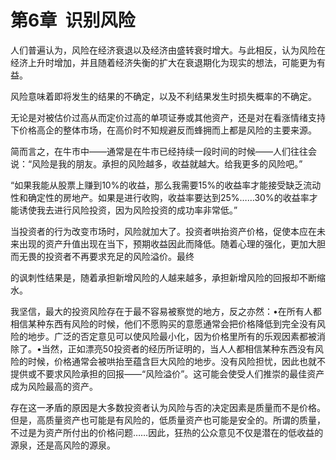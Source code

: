 # 第6章  识别风险

人们普遍认为，风险在经济衰退以及经济由盛转衰时增大。与此相反，认为风险在经济上升时增加，并且随着经济失衡的扩大在衰退期化为现实的想法，可能更为有益。 

风险意味着即将发生的结果的不确定，以及不利结果发生时损失概率的不确定。

无论是对被估价过高从而定价过高的单项证券或其他资产，还是对在看涨情绪支持下价格高企的整体市场，在高价时不知规避反而蜂拥而上都是风险的主要来源。

简而言之，在牛市中——通常是在牛市已经持续一段时间的时候——人们往往会说：“风险是我的朋友。承担的风险越多，收益就越大。给我更多的风险吧。”

“如果我能从股票上赚到10%的收益，那么我需要15%的收益率才能接受缺乏流动性和确定性的房地产。如果是进行收购，收益率要达到25%……30%的收益率才能诱使我去进行风险投资，因为风险投资的成功率非常低。”

当投资者的行为改变市场时，风险就加大了。投资者哄抬资产价格，促使本应在未来出现的资产升值出现在当下，预期收益因此而降低。随着心理的强化，更加大胆而无畏的投资者不再要求充足的风险溢价。最终

的讽刺性结果是，随着承担新增风险的人越来越多，承担新增风险的回报却不断缩水。

我坚信，最大的投资风险存在于最不容易被察觉的地方，反之亦然：•在所有人都相信某种东西有风险的时候，他们不愿购买的意愿通常会把价格降低到完全没有风险的地步。广泛的否定意见可以使风险最小化，因为价格里所有的乐观因素都被消除了。•当然，正如漂亮50投资者的经历所证明的，当人人都相信某种东西没有风险的时候，价格通常会被哄抬至蕴含巨大风险的地步。没有风险担忧，因此也就不提供或不要求风险承担的回报——“风险溢价”。这可能会使受人们推崇的最佳资产成为风险最高的资产。

存在这一矛盾的原因是大多数投资者认为风险与否的决定因素是质量而不是价格。但是，高质量资产也可能是有风险的，低质量资产也可能是安全的。所谓的质量，不过是为资产所付出的价格问题……因此，狂热的公众意见不仅是潜在的低收益的源泉，还是高风险的源泉。
